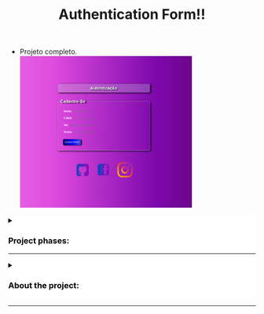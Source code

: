 

 <h1 style="text-align:center;"> Authentication Form!! </h1><br>
 
  - Projeto completo. <br>
   <a href=""> <img alt="projeto" src="Authentication-User.png" width="350px"></a> 
 


<details style="background-color:white; color:black">
<summary> <h3>Project phases:</h3>
<hr>
</summary> 

- [x] Information organization.

- [x] Choice of languages for development.

    - Linguagem de Marcação de HiperTexto(HTML5).<br>
    <img alt="HTML5" src="https://github.com/RobertDalexander/Customized-form/blob/main/2ab13ded-c529-4461-b518-8c28fb6243f6.png" width="90px"/><br>
    
    - Cascading Style Sheets (CSS3).<br>
      <img alt="CSS3" src="https://github.com/RobertDalexander/Customized-form/blob/main/bf63614c-77da-4505-bdcf-6dfd614b9f87.png" width="90px"/>
    
    

- [x] Definition of the levels of the form.

- [x] Layout Prototyping.

    - Prototipo.<br>
     <img alt="Prototipo" src="https://github.com/RobertDalexander/Customized-form/blob/main/Form.png" width="300px"/>

- [X] Project finalization.
    
    - Projeto completo. <br>
    <img alt="projeto" src="Authentication-User.png" width="450px"/>
       
</details>  

<details style="background-color:white; color:black">
<summary>
<h3>About the project:</h3>
</summary>
<br>
<h3>Authentication form:</h3>
<hr>
<p style="text-align:justify; color:white; background:black">
The project will show a user registration and authentication form. The custom style will show a simple adaptive layout, when the window increases in size or decreases in size, but not yet a  layout responsive.
</p>
</details>

<hr>

 
 



